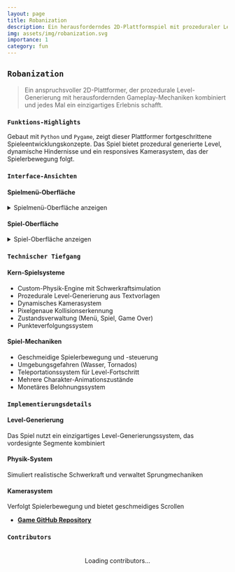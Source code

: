 ```yaml
---
layout: page
title: Robanization
description: Ein herausforderndes 2D-Plattformspiel mit prozeduraler Level-Generierung und dynamischen Hindernissen.
img: assets/img/robanization.svg
importance: 1
category: fun 
---
```


## `Robanization`

> Ein anspruchsvoller 2D-Plattformer, der prozedurale Level-Generierung mit herausfordernden Gameplay-Mechaniken kombiniert und jedes Mal ein einzigartiges Erlebnis schafft.

### `Funktions-Highlights`

Gebaut mit `Python` und `Pygame`, zeigt dieser Plattformer fortgeschrittene Spieleentwicklungskonzepte. Das Spiel bietet prozedural generierte Level, dynamische Hindernisse und ein responsives Kamerasystem, das der Spielerbewegung folgt.

### `Interface-Ansichten`

#### Spielmenü-Oberfläche

<details>
    <summary>Spielmenü-Oberfläche anzeigen</summary>
    [Image content remains the same]
</details>

#### Spiel-Oberfläche

<details>
    <summary>Spiel-Oberfläche anzeigen</summary>
    [Image content remains the same]
</details>

### `Technischer Tiefgang`

#### Kern-Spielsysteme
- Custom-Physik-Engine mit Schwerkraftsimulation
- Prozedurale Level-Generierung aus Textvorlagen
- Dynamisches Kamerasystem
- Pixelgenaue Kollisionserkennung
- Zustandsverwaltung (Menü, Spiel, Game Over)
- Punkteverfolgungssystem

#### Spiel-Mechaniken
- Geschmeidige Spielerbewegung und -steuerung
- Umgebungsgefahren (Wasser, Tornados)
- Teleportationssystem für Level-Fortschritt
- Mehrere Charakter-Animationszustände
- Monetäres Belohnungssystem

### `Implementierungsdetails`

#### Level-Generierung
Das Spiel nutzt ein einzigartiges Level-Generierungssystem, das vordesignte Segmente kombiniert

#### Physik-System
Simuliert realistische Schwerkraft und verwaltet Sprungmechaniken

#### Kamerasystem
Verfolgt Spielerbewegung und bietet geschmeidiges Scrollen


- **[Game GitHub Repository](https://github.com/andebugulin/my_game)**


### `Contributors`

<div id="contributors-list" style="display: flex; flex-wrap: wrap; justify-content: space-around; padding: 20px;">Loading contributors...</div>

<script>
  async function fetchContributors() {
    const url = 'https://api.github.com/repos/andebugulin/my_game/contributors';
    const response = await fetch(url);
    const contributors = await response.json();

    const contributorsHtml = contributors.map(contributor =>
      `<div class="contributor" style="margin: 10px; text-align: center;">
        <img src="${contributor.avatar_url}" alt="${contributor.login}" style="width: 100px; height: 100px; border-radius: 50%; display: block; margin: auto;">
        <p><a href="${contributor.html_url}" target="_blank">${contributor.login}</a></p>
      </div>`
    ).join('');

    document.getElementById('contributors-list').innerHTML = contributorsHtml;
  }

  fetchContributors();
</script>
